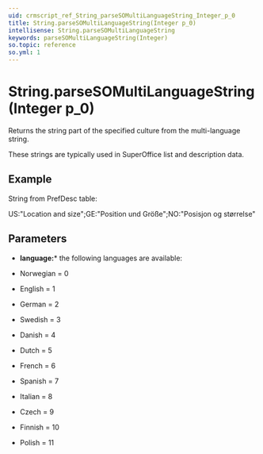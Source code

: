 ```yaml
---
uid: crmscript_ref_String_parseSOMultiLanguageString_Integer_p_0
title: String.parseSOMultiLanguageString(Integer p_0)
intellisense: String.parseSOMultiLanguageString
keywords: parseSOMultiLanguageString(Integer)
so.topic: reference
so.yml: 1
---
```


# String.parseSOMultiLanguageString(Integer p_0)

Returns the string part of the specified culture from the multi-language string.

These strings are typically used in SuperOffice list and description data.

## Example

String from PrefDesc table:

US:"Location and size";GE:"Position und Größe";NO:"Posisjon og størrelse"

## Parameters

* **language:*** the following languages are available:

* Norwegian = 0
* English = 1
* German = 2
* Swedish = 3
* Danish = 4
* Dutch = 5
* French = 6
* Spanish = 7
* Italian = 8
* Czech = 9
* Finnish = 10
* Polish = 11

